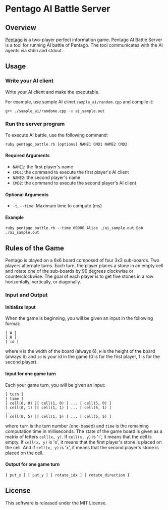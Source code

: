 # Pentago AI Battle Server

## Overview
[Pentago](https://en.wikipedia.org/wiki/Pentago) is a two-player perfect information game.
Pentago AI Battle Server is a tool for running AI battle of Pentago.
The tool communicates with the AI agents via stdin and stdout.

## Usage
### Write your AI client
Write your AI client and make the executable.

For example, use sample AI clinet `sample_ai/random.cpp` and compile it:

``` sh
g++ ./sample_ai/randome.cpp -o ai_sample.out
```

### Run the server program
To execute AI battle, use the following command:

```
ruby pentago_battle.rb [options] NAME1 CMD1 NAME2 CMD2
```

#### Required Arguments

- `NAME1`: the first player's name
- `CMD1`:  the command to execute the first player's AI client
- `NAME2`: the second player's name
- `CMD2`:  the command to execute the second player's AI client

#### Optional Arguments

- `-t`, `--time`: Maximum time to compute (ms)

#### Example

```
ruby pentago_battle.rb --time 60000 Alice ./ai_sample.out Bob ./ai_sample.out
```

## Rules of the Game
Pentago is played on a 6x6 board composed of four 3x3 sub-boards.
Two players alternate turns.
Each turn, the player places a stone in an empty cell and rotate one of the sub-boards by 90 degrees clockwise or counterclockwise.
The goal of each player is to get five stones in a row horizontally, vertically, or diagonally.

### Input and Output
#### Initialize Input
When the game is beginning, you will be given an input in the following format:

```
[ W ]
[ H ]
[ id ]
```

where `W` is the width of the board (always 6), `H` is the height of the board (always 6)
and `id` is your id in the game (0 is for the first player, 1 is for the second player).

#### Input for one game turn
Each your game turn, you will be given an input:

```
[ turn ]
[ time ]
[ cell(0, 0) ][ cell(1, 0) ] ... [ cell(5, 0) ]
[ cell(0, 1) ][ cell(1, 1) ] ... [ cell(5, 1) ]
...
[ cell(0, 5) ][ cell(1, 5) ] ... [ cell(5, 5) ]
```

where `turn` is the turn number (one-based) and `time` is the remaining computation time in milliseconds.
The state of the game board is given as a matrix of letters `cell(x, y)`.
If `cell(x, y)` is '-', it means that the cell is empty.
If `cell(x, y)` is 'o', it means that the first player's stone is placed on the cell.
And if `cell(x, y)` is 'x', it means that the second player's stone is placed on the cell.

#### Output for one game turn
```
[ put_x ] [ put_y ] [ rotate_idx ] [ rotate_direction ]
```

## License
This software is released under the MIT License.
